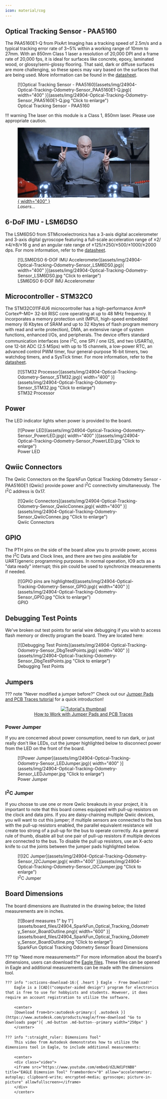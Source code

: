 ```yaml
---
icon: material/cog
---
```



## Optical Tracking Sensor - PAA5160

The PAA5160E1-Q from PixArt Imaging has a tracking speed of 2.5m/s and a typical tracking error rate of 3~5% within a working range of 10mm to 27mm. With an 850nm Class 1 laser a resolution of 20,000 DPI and a frame rate of 20,000 fps, it is ideal for surfaces like concrete, epoxy, laminated wood, or glossy/semi-glossy flooring. That said, dark or diffuse surfaces are more challenging, so these specs may vary based on the surfaces that are being used. More information can be found in the [datasheet](assets/documentation/PAA5160_Datasheet_General.pdf).


<figure markdown>
[![Optical Tracking Sensor - PAA5160](assets/img/24904-Optical-Tracking-Odometry-Sensor_PAA5160E1-Q.jpg){ width="400" }](assets/img/24904-Optical-Tracking-Odometry-Sensor_PAA5160E1-Q.jpg "Click to enlarge")
<figcaption markdown>Optical Tracking Sensor - PAA5160</figcaption>
</figure>

!!! warning
	The laser on this module is a Class 1, 850nm laser. Please use appropriate caution. 
	<figure markdown>
	[![Dr. Evil using air quotes to say "freaking laser beams"](assets/img/laserbeams.gif){ width="400" }](assets/img/laserbeams.gif "Click to enlarge")
	<figcaption markdown>*Lasers...*</figcaption>
	</figure>



## 6-DoF IMU - LSM6DSO

The LSM6DSO from STMicroelectronics has a 3-axis digital accelerometer and 3-axis digital gyroscope featuring a full-scale acceleration range of ±2/±4/±8/±16 g and an angular rate range of ±125/±250/±500/±1000/±2000 dps. For more information, refer to the [datasheet](assets/documentation/lsm6dso.pdf). 


<figure markdown>
[![LSM6DSO 6-DOF IMU Accelerometer](assets/img/24904-Optical-Tracking-Odometry-Sensor_LSM6DS0.jpg){ width="400" }](assets/img/24904-Optical-Tracking-Odometry-Sensor_LSM6DS0.jpg "Click to enlarge")
<figcaption markdown>LSM6DSO 6-DOF IMU Accelerometer</figcaption>
</figure>


## Microcontroller - STM32C0

The STM32C011F4U6 microcontroller has a high-performance Arm® Cortex®-M0+ 32-bit RISC core operating at up to 48 MHz frequency. It incorporates a memory protection unit (MPU), high-speed embedded memory (6 Kbytes of SRAM and up to 32 Kbytes of flash program memory with read and write protection), DMA, an extensive range of system functions, enhanced I/Os, and peripherals. The device offers standard communication interfaces (one I<sup>2</sup>C, one SPI / one I2S, and two USARTs), one 12-bit ADC (2.5 MSps) with up to 15 channels, a low-power RTC, an advanced control PWM timer, four general-purpose 16-bit timers, two watchdog timers, and a SysTick timer. For more information, refer to the [datasheet](assets/documentation/stm32c011d6-3082107.pdf).


<figure markdown>
[![STM32 Processor](assets/img/24904-Optical-Tracking-Odometry-Sensor_STM32.jpg){ width="400" }](assets/img/24904-Optical-Tracking-Odometry-Sensor_STM32.jpg "Click to enlarge")
<figcaption markdown>STM32 Processor</figcaption>
</figure>


## Power

The LED indicator lights when power is provided to the board. 


<figure markdown>
[![Power LED](assets/img/24904-Optical-Tracking-Odometry-Sensor_PowerLED.jpg){ width="400" }](assets/img/24904-Optical-Tracking-Odometry-Sensor_PowerLED.jpg "Click to enlarge")
<figcaption markdown>Power LED</figcaption>
</figure>


## Qwiic Connectors

The Qwiic Connectors on the SparkFun Optical Tracking Odometry Sensor - PAA5160E1 (Qwiic) provide power and I<sup>2</sup>C connectivity simultaneously. The I<sup>2</sup>C address is 0x17.


<figure markdown>
[![Qwiic Connectors](assets/img/24904-Optical-Tracking-Odometry-Sensor_QwiicConnex.jpg){ width="400" }](assets/img/24904-Optical-Tracking-Odometry-Sensor_QwiicConnex.jpg "Click to enlarge")
<figcaption markdown>Qwiic Connectors</figcaption>
</figure>


## GPIO

The PTH pins on the side of the board allow you to provide power, access the I<sup>2</sup>C Data and Clock lines, and there are two pins available for UART/generic programming purposes. In normal operation, IO9 acts as a "data ready" interrupt; this pin could be used to synchronize measurements if needed. 

<figure markdown>
[![GPIO pins are highlighted](assets/img/24904-Optical-Tracking-Odometry-Sensor_GPIO.jpg){ width="400" }](assets/img/24904-Optical-Tracking-Odometry-Sensor_GPIO.jpg "Click to enlarge")
<figcaption markdown>GPIO</figcaption>
</figure>



## Debugging Test Points

We've broken out test points for serial wire debugging if you wish to access flash memory or directly program the board. They are located here: 


<figure markdown>
[![Debugging Test Points](assets/img/24904-Optical-Tracking-Odometry-Sensor_DbgTestPoints.jpg){ width="400" }](assets/img/24904-Optical-Tracking-Odometry-Sensor_DbgTestPoints.jpg "Click to enlarge")
<figcaption markdown>Debugging Test Points</figcaption>
</figure>


## Jumpers

??? note "Never modified a jumper before?"
	Check out our <a href="https://learn.sparkfun.com/tutorials/664">Jumper Pads and PCB Traces tutorial</a> for a quick introduction!
	<p align="center">
		<a href="https://learn.sparkfun.com/tutorials/664">
		<img src="https://cdn.sparkfun.com/c/264-148/assets/learn_tutorials/6/6/4/PCB_TraceCutLumenati.jpg" alt="Tutorial's thumbnail"><br>
        How to Work with Jumper Pads and PCB Traces</a>
	</p>

### Power Jumper

If you are concerned about power consumption, need to run dark, or just really don't like LEDs, cut the jumper highlighted below to disconnect power from the LED on the front of the board. 

<figure markdown>
[![Power Jumper](assets/img/24904-Optical-Tracking-Odometry-Sensor_LEDJumper.jpg){ width="400" }](assets/img/24904-Optical-Tracking-Odometry-Sensor_LEDJumper.jpg "Click to enlarge")
<figcaption markdown>Power Jumper</figcaption>
</figure>


### I<sup>2</sup>C Jumper

If you choose to use one or more Qwiic breakouts in your project, it is important to note that this board comes equipped with pull-up resistors on the clock and data pins. If you are daisy-chaining multiple Qwiic devices, you will want to cut this jumper; if multiple sensors are connected to the bus with the pull-up resistors enabled, the parallel equivalent resistance will create too strong of a pull-up for the bus to operate correctly. As a general rule of thumb, disable all but one pair of pull-up resistors if multiple devices are connected to the bus. To disable the pull up resistors, use an X-acto knife to cut the joints between the jumper pads highlighted below.

<figure markdown>
[![I2C Jumper](assets/img/24904-Optical-Tracking-Odometry-Sensor_I2CJumper.jpg){ width="400" }](assets/img/24904-Optical-Tracking-Odometry-Sensor_I2CJumper.jpg "Click to enlarge")
<figcaption markdown>I<sup>2</sup>C Jumper</figcaption>
</figure>

## Board Dimensions

The board dimensions are illustrated in the drawing below; the listed measurements are in inches.

<figure markdown>
[![Board measures 1" by 1"](assets/board_files/24904_SparkFun_Optical_Tracking_Odometry_Sensor_BoardOutline.png){ width="600" }](assets/board_files/24904_SparkFun_Optical_Tracking_Odometry_Sensor_BoardOutline.png "Click to enlarge")
<figcaption markdown>SparkFun Optical Tracking Odometry Sensor Board Dimensions</figcaption>
</figure>

??? tip "Need more measurements?"
	For more information about the board's dimensions, users can download the [Eagle files](assets/board_files/24904_SparkFun_Optical_Tracking_Odometry_Sensor_EagleFiles.zip). These files can be opened in Eagle and additional measurements can be made with the dimensions tool.

	??? info ":octicons-download-16:{ .heart } Eagle - Free Download!"
		Eagle is a [CAD]("computer-aided design") program for electronics that is free to use for hobbyists and students. However, it does require an account registration to utilize the software.

		<center>
		[Download from<br>:autodesk-primary:{ .autodesk }](https://www.autodesk.com/products/eagle/free-download "Go to downloads page"){ .md-button .md-button--primary width="250px" }
		</center>
	
	??? info ":straight_ruler: Dimensions Tool"
		This video from Autodesk demonstrates how to utilize the dimensions tool in Eagle, to include additional measurements:

		<center>
		<div class="video">
		<iframe src="https://www.youtube.com/embed/dZLNd1FtNB8" title="EAGLE Dimension Tool" frameborder="0" allow="accelerometer; autoplay; clipboard-write; encrypted-media; gyroscope; picture-in-picture" allowfullscreen></iframe>
		</div>
		</center>



